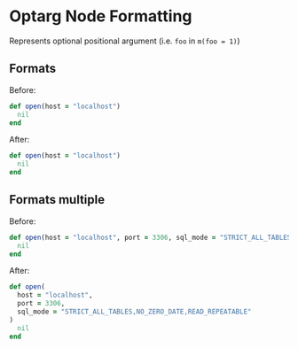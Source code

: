 <!-- BEGIN_AUTOGENERATED -->

# Optarg Node Formatting

Represents optional positional argument (i.e. `foo` in `m(foo = 1)`)

<!-- END_AUTOGENERATED -->

## Formats

Before:

```ruby
def open(host = "localhost")
  nil
end
```

After:

```ruby
def open(host = "localhost")
  nil
end
```

## Formats multiple

Before:

```ruby
def open(host = "localhost", port = 3306, sql_mode = "STRICT_ALL_TABLES,NO_ZERO_DATE,READ_REPEATABLE")
  nil
end
```

After:

```ruby
def open(
  host = "localhost",
  port = 3306,
  sql_mode = "STRICT_ALL_TABLES,NO_ZERO_DATE,READ_REPEATABLE"
)
  nil
end
```
